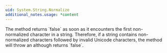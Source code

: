```yaml
---
uid: System.String.Normalize
additional_notes.usage: *content
---
```


<p>The <xref href="erload:System.String.IsNormalized"></xref> method returns `false` as soon as it encounters the first non-normalized character in a string. Therefore, if a string contains non-normalized characters followed by invalid Unicode characters, the <xref href="erload:System.String.Normalize"></xref> method will throw an <xref href="System.ArgumentException"></xref> although <xref href="erload:System.String.IsNormalized"></xref> returns `false`.</p>


